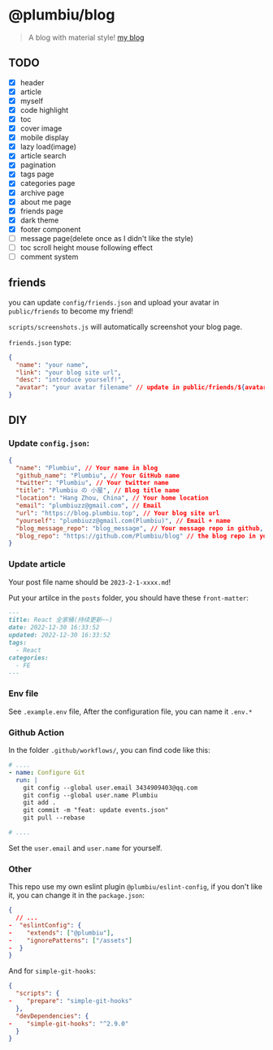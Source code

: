 # @plumbiu/blog

> A blog with material style! [my blog](https://blog.plumbiu.top/)

## TODO

- [x] header
- [x] article
- [x] myself
- [x] code highlight
- [x] toc
- [x] cover image
- [x] mobile display
- [x] lazy load(image)
- [x] article search
- [x] pagination
- [x] tags page
- [x] categories page
- [x] archive page
- [x] about me page
- [x] friends page
- [x] dark theme
- [x] footer component
- [ ] message page(delete once as I didn't like the style)
- [ ] toc scroll height mouse following effect
- [ ] comment system

## friends

you can update `config/friends.json` and upload your avatar in `public/friends` to become my friend!

`scripts/screenshots.js` will automatically screenshot your blog page.

`friends.json` type:

```json
{
  "name": "your name",
  "link": "your blog site url",
  "desc": "introduce yourself!",
  "avatar": "your avatar filename" // update in public/friends/${avatar}, please contain suffix, like Plumbiu.png
}
```

## DIY

### Update `config.json`:

```json
{
  "name": "Plumbiu", // Your name in blog
  "github_name": "Plumbiu", // Your GitHub name
  "twitter": "Plumbiu", // Your twitter name
  "title": "Plumbiu の 小屋", // Blog title name
  "location": "Hang Zhou, China", // Your home location
  "email": "plumbiuzz@gmail.com", // Email
  "url": "https://blog.plumbiu.top", // Your blog site url
  "yourself": "plumbiuzz@gmail.com(Plumbiu)", // Email + name
  "blog_message_repo": "blog_message", // Your message repo in github, it can be private
  "blog_repo": "https://github.com/Plumbiu/blog" // the blog repo in your github
}
```

### Update article

Your post file name should be `2023-2-1-xxxx.md`!

Put your artilce in the `posts` folder, you should have these `front-matter`:

```md
---
title: React 全家桶(持续更新~~)
date: 2022-12-30 16:33:52
updated: 2022-12-30 16:33:52
tags:
  - React
categories:
  - FE
---
```

### Env file

See `.example.env` file, After the configuration file, you can name it `.env.*`

### Github Action

In the folder `.github/workflows/`, you can find code like this:

```yml
# ....
- name: Configure Git
  run: |
    git config --global user.email 3434909403@qq.com
    git config --global user.name Plumbiu
    git add .
    git commit -m "feat: update events.json"
    git pull --rebase

# ....
```

Set the `user.email` and `user.name` for yourself.

### Other

This repo use my own eslint plugin `@plumbiu/eslint-config`, if you don't like it, you can change it in the `package.json`:

```json
{
  // ...
-  "eslintConfig": {
-    "extends": ["@plumbiu"],
-    "ignorePatterns": ["/assets"]
-  }
}
```

And for `simple-git-hooks`:

```json
{
  "scripts": {
-    "prepare": "simple-git-hooks"
  },
  "devDependencies": {
-    "simple-git-hooks": "^2.9.0"
  }
}
```
